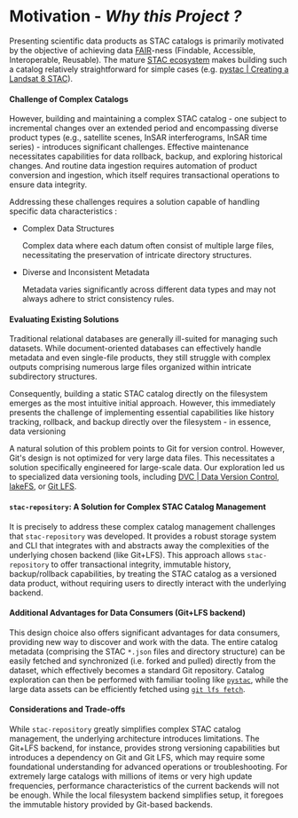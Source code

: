 # Motivation - _Why this Project ?_

Presenting scientific data products as STAC catalogs is primarily motivated by the objective of achieving data [FAIR](https://en.wikipedia.org/wiki/FAIR_data)-ness (Findable, Accessible, Interoperable, Reusable). The mature [STAC ecosystem](https://stacindex.org/ecosystem) makes building such a catalog relatively straightforward for simple cases (e.g. [pystac | Creating a Landsat 8 STAC](https://pystac.readthedocs.io/en/stable/tutorials.html#creating-a-landsat-8-stac)).

#### Challenge of Complex Catalogs

However, building and maintaining a complex STAC catalog - one subject to incremental changes over an extended period and encompassing diverse product types (e.g., satellite scenes, InSAR interferograms, InSAR time series) - introduces significant challenges. Effective maintenance necessitates capabilities for data rollback, backup, and exploring historical changes. And routine data ingestion requires automation of product conversion and ingestion, which itself requires transactional operations to ensure data integrity.

Addressing these challenges requires a solution capable of handling specific data characteristics :

- Complex Data Structures

  Complex data where each datum often consist of multiple large files, necessitating the preservation of intricate directory structures.

- Diverse and Inconsistent Metadata

  Metadata varies significantly across different data types and may not always adhere to strict consistency rules.

#### Evaluating Existing Solutions

Traditional relational databases are generally ill-suited for managing such datasets. While document-oriented databases can effectively handle metadata and even single-file products, they still struggle with complex outputs comprising numerous large files organized within intricate subdirectory structures.

Consequently, building a static STAC catalog directly on the filesystem emerges as the most intuitive initial approach. However, this immediately presents the challenge of implementing essential capabilities like history tracking, rollback, and backup directly over the filesystem - in essence, data versioning

A natural solution of this problem points to Git for version control. However, Git's design is not optimized for very large data files. This necessitates a solution specifically engineered for large-scale data. Our exploration led us to specialized data versioning tools, including [DVC | Data Version Control](https://dvc.org/), [lakeFS](https://lakefs.io), or [Git LFS](https://git-lfs.com/).

#### `stac-repository`: A Solution for Complex STAC Catalog Management

It is precisely to address these complex catalog management challenges that `stac-repository` was developed. It provides a robust storage system and CLI that integrates with and abstracts away the complexities of the underlying chosen backend (like Git+LFS). This approach allows `stac-repository` to offer transactional integrity, immutable history, backup/rollback capabilities, by treating the STAC catalog as a versioned data product, without requiring users to directly interact with the underlying backend.

#### Additional Advantages for Data Consumers (Git+LFS backend)

This design choice also offers significant advantages for data consumers, providing new way to discover and work with the data. The entire catalog metadata (comprising the STAC `*.json` files and directory structure) can be easily fetched and synchronized (i.e. forked and pulled) directly from the dataset, which effectively becomes a standard Git repository. Catalog exploration can then be performed with familiar tooling like [`pystac`](https://pystac.readthedocs.io/en/stable/), while the large data assets can be efficiently fetched using [`git lfs fetch`](https://github.com/git-lfs/git-lfs/wiki/Tutorial).

#### Considerations and Trade-offs

While `stac-repository` greatly simplifies complex STAC catalog management, the underlying architecture introduces limitations. The Git+LFS backend, for instance, provides strong versioning capabilities but introduces a dependency on Git and Git LFS, which may require some foundational understanding for advanced operations or troubleshooting. For extremely large catalogs with millions of items or very high update frequencies, performance characteristics of the current backends will not be enough. While the local filesystem backend simplifies setup, it foregoes the immutable history provided by Git-based backends.
